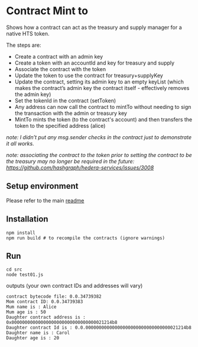 # Contract Mint to

Shows how a contract can act as the treasury and supply manager for a native HTS token.

The steps are:
- Create a contract with an admin key
- Create a token with an accountId and key for treasury and supply
- Associate the contract with the token
- Update the token to use the contract for treasury+supplyKey
- Update the contract, setting its admin key to an empty keyList (which makes the contract’s admin key the contract itself - effectively removes the admin key)
- Set the tokenId in the contract (setToken)
- Any address can now call the contract to mintTo without needing to sign the transaction with the admin or treasury key
- MintTo mints the token (to the contract's account) and then transfers the token to the specified address (alice)

_note: I didn’t put any msg.sender checks in the contract just to demonstrate it all works._

_note: associating the contract to the token prior to setting the contract to be the treasury may no longer be required in the future: https://github.com/hashgraph/hedera-services/issues/3008_
## Setup environment

Please refer to the main [readme](../README.md)

## Installation

```shell
npm install
npm run build # to recompile the contracts (ignore warnings)
```

## Run

```shell
cd src
node test01.js 
```

outputs (your own contract IDs and addresses will vary)

```shell
contract bytecode file: 0.0.34739382
Mom contract ID: 0.0.34739383
Mum name is : Alice
Mum age is : 50
Daughter contract address is : 0x00000000000000000000000000000000021214b8
Daughter contract Id is : 0.0.00000000000000000000000000000000021214b8
Daughter name is : Carol
Daughter age is : 20
```
